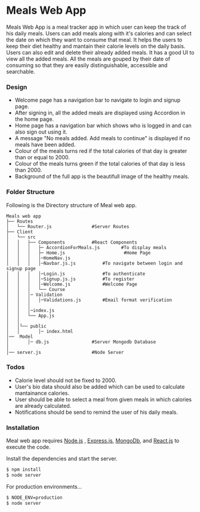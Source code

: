 # Meals Web App


Meals Web App is a meal tracker app in which user can keep the track of his daily meals. Users can add meals along with it's calories and can select the date on which they want to consume that meal. It helps the users to keep their diet healthy and mantain their calorie levels on the daily basis. Users can also edit and delete their already added meals. It has a good UI to view all the added meals. All the meals are gouped by their date of consuming so that they are easily distinguishable, accessible and searchable.

### Design

  - Welcome page has a navigation bar to navigate to login and signup page.
  - After signing in, all the added meals are displayed using Accordion in the home page.
  - Home page has a navigation bar which shows who is logged in and can also sign out using it.
  - A message "No meals added. Add meals to continue" is displayed if no meals have been added.
  - Colour of the meals turns red if the total calories of that day is greater than or equal to 2000.
  - Colour of the meals turns green if the total calories of that day is less than 2000.
  - Background of the full app is the beautifull image of the healthy meals.

### Folder Structure
 
 Following is the Directory structure of Meal web app.
 
 ```
Meals web app
├── Routes
│   └── Router.js               #Server Routes
├── Client
│   └── src
│   │   ├── Components          #React Components
│   │   │   ├─ AccordionForMeals.js        #To display meals 
│   │   │   ├─ Home.js                      #Home Page
│   │   │   │─HomeNav.js
│   │   │   │─Navbar.js.js          #To navigate between login and signup page
│   │   │   │─Login.js              #To authenticate
│   │   │   │─Signup.js.js          #To register
│   │   │   │─Welcome.js            #Welcome Page
│   │   │   └── Course
│   │   │─ Validation 
│   │   │   │─Validations.js        #Email format verification
│   │   │         
│   │   │─index.js
│   │   └── App.js
│   │
│   │└── public
│   │       │─ index.html
│──  Model
│       │─ db.js                #Server Mongodb Database
│
│── server.js                   #Node Server
```


### Todos

* Calorie level should not be fixed to 2000.
* User's bio data should also be added which can be used to calculate mantainance calories.
* User should be able to select a meal from given meals in which calories are already calculated.
* Notifications should be send to remind the user of his daily meals.

### Installation

Meal web app requires [Node.js](https://nodejs.org/) , [Express.js](https://expressjs.com/), [MongoDb](https://www.mongodb.com/), and [React.js](https://reactjs.org/) to execute the code.

Install the dependencies and start the server.

```sh
$ npm install
$ node server
```

For production environments...

```sh
$ NODE_ENV=production 
$ node server
```
